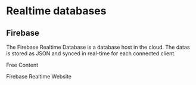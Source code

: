 # Realtime databases

## Firebase

The Firebase Realtime Database is a database host in the cloud. The datas is stored as JSON and synced in real-time for each connected client.

<ResourceGroupTitle>Free Content</ResourceGroupTitle>

<BadgeLink badgeText='Official Website' colorScheme='blue' href='https://firebase.google.com/docs/database'>Firebase Realtime Website</BadgeLink>
